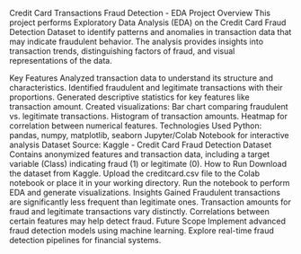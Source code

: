 Credit Card Transactions Fraud Detection - EDA Project
Overview
This project performs Exploratory Data Analysis (EDA) on the Credit Card Fraud Detection Dataset to identify patterns and anomalies in transaction data that may indicate fraudulent behavior. The analysis provides insights into transaction trends, distinguishing factors of fraud, and visual representations of the data.

Key Features
Analyzed transaction data to understand its structure and characteristics.
Identified fraudulent and legitimate transactions with their proportions.
Generated descriptive statistics for key features like transaction amount.
Created visualizations:
Bar chart comparing fraudulent vs. legitimate transactions.
Histogram of transaction amounts.
Heatmap for correlation between numerical features.
Technologies Used
Python: pandas, numpy, matplotlib, seaborn
Jupyter/Colab Notebook for interactive analysis
Dataset
Source: Kaggle - Credit Card Fraud Detection Dataset
Contains anonymized features and transaction data, including a target variable (Class) indicating fraud (1) or legitimate (0).
How to Run
Download the dataset from Kaggle.
Upload the creditcard.csv file to the Colab notebook or place it in your working directory.
Run the notebook to perform EDA and generate visualizations.
Insights Gained
Fraudulent transactions are significantly less frequent than legitimate ones.
Transaction amounts for fraud and legitimate transactions vary distinctly.
Correlations between certain features may help detect fraud.
Future Scope
Implement advanced fraud detection models using machine learning.
Explore real-time fraud detection pipelines for financial systems.
